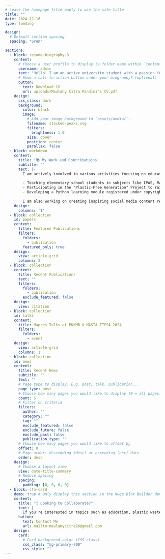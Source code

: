 ```yaml
---
# Leave the homepage title empty to use the site title
title: ""
date: 2024-12-16
type: landing

design:
  # Default section spacing
  spacing: "6rem"

sections:
  - block: resume-biography-3
    content:
      # Choose a user profile to display (a folder name within `content/authors/`)
      username: admin
      text: "Hello! I am an active university student with a passion for education, technology, and environmental sustainability. I believe in the power of collaboration to create meaningful and impactful change."
      # Show a call-to-action button under your biography? (optional)
      button:
        text: Download CV
        url: uploads/Maulany Citra Pandini's CV.pdf
    design:
      css_class: dark
      background:
        color: black
        image:
          # Add your image background to `assets/media/`.
          filename: stacked-peaks.svg
          filters:
            brightness: 1.0
          size: cover
          position: center
          parallax: false
  - block: markdown
    content:
      title: '📚 My Work and Contributions'
      subtitle: ''
      text: |-
        I am actively involved in various activities focusing on education, plastic waste management, and technology development. Here are some of my key focuses:
        
        - Teaching elementary school students in subjects like IPAS, Mathematics, and Javanese Language.
        - Participating in the "Plastic-Free Generation" Project to raise environmental awareness.
        - Developing a Python learning module registered under copyright protection (HaKI).
        
        I am also working on creating inspiring social media content related to education and the laundry business I manage. Feel free to reach out for collaboration!😃
    design:
      columns: '1'
  - block: collection
    id: papers
    content:
      title: Featured Publications
      filters:
        folders:
          - publication
        featured_only: true
    design:
      view: article-grid
      columns: 2
  - block: collection
    content:
      title: Recent Publications
      text: ""
      filters:
        folders:
          - publication
        exclude_featured: false
    design:
      view: citation
  - block: collection
    id: talks
    content:
      title: Mapres Talks at PKKMB X MASTA ITESA 2024
      filters:
        folders:
          - event
    design:
      view: article-grid
      columns: 1
  - block: collection
    id: news
    content:
      title: Recent News
      subtitle: ''
      text: ''
      # Page type to display. E.g. post, talk, publication...
      page_type: post
      # Choose how many pages you would like to display (0 = all pages)
      count: 5
      # Filter on criteria
      filters:
        author: ""
        category: ""
        tag: ""
        exclude_featured: false
        exclude_future: false
        exclude_past: false
        publication_type: ""
      # Choose how many pages you would like to offset by
      offset: 0
      # Page order: descending (desc) or ascending (asc) date.
      order: desc
    design:
      # Choose a layout view
      view: date-title-summary
      # Reduce spacing
      spacing:
        padding: [0, 0, 0, 0]
  - block: cta-card
    demo: true # Only display this section in the Hugo Blox Builder demo site
    content:
      title: "🌟 Looking to Collaborate?"
      text: |-
        If you're interested in topics such as education, plastic waste management, or technology development, don't hesitate to reach out. Together, we can make a bigger impact!
      button:
        text: Contact Me
        url: mailto:maulanycitra26@gmail.com
    design:
      card:
        # Card background color (CSS class)
        css_class: "bg-primary-700"
        css_style: ""
---
```

